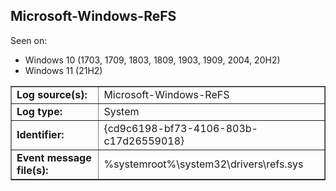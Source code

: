 ## Microsoft-Windows-ReFS

Seen on:
* Windows 10 (1703, 1709, 1803, 1809, 1903, 1909, 2004, 20H2)
* Windows 11 (21H2)

<table border="1" class="docutils">
  <tbody>
    <tr>
      <td><b>Log source(s):</b></td>
      <td>Microsoft-Windows-ReFS</td>
    </tr>
    <tr>
      <td><b>Log type:</b></td>
      <td>System</td>
    </tr>
    <tr>
      <td><b>Identifier:</b></td>
      <td>{cd9c6198-bf73-4106-803b-c17d26559018}</td>
    </tr>
    <tr>
      <td><b>Event message file(s):</b></td>
      <td>%systemroot%\system32\drivers\refs.sys</td>
    </tr>
  </tbody>
</table>

&nbsp;


